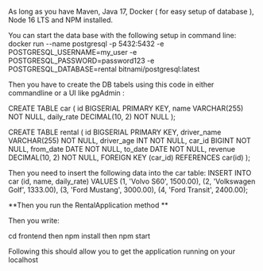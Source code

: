 As long as you have Maven, Java 17, Docker ( for easy setup of database ), Node 16 LTS and NPM installed.

You can start the data base with the following setup in command line:
docker run --name postgresql -p 5432:5432 -e POSTGRESQL_USERNAME=my_user 
-e POSTGRESQL_PASSWORD=password123 -e POSTGRESQL_DATABASE=rental bitnami/postgresql:latest

Then you have to create the DB tabels using this code in either commandline or a UI like pgAdmin : 

CREATE TABLE car (
    id BIGSERIAL PRIMARY KEY,
    name VARCHAR(255) NOT NULL,
    daily_rate DECIMAL(10, 2) NOT NULL
);

CREATE TABLE rental (
    id BIGSERIAL PRIMARY KEY,
    driver_name VARCHAR(255) NOT NULL,
    driver_age INT NOT NULL,
    car_id BIGINT NOT NULL,
    from_date DATE NOT NULL,
    to_date DATE NOT NULL,
    revenue DECIMAL(10, 2) NOT NULL,
    FOREIGN KEY (car_id) REFERENCES car(id)
);

Then you need to insert the following data into the car table: 
INSERT INTO car (id, name, daily_rate) VALUES
(1, 'Volvo S60', 1500.00),
(2, 'Volkswagen Golf', 1333.00),
(3, 'Ford Mustang', 3000.00),
(4, 'Ford Transit', 2400.00);


**Then you run the RentalApplication method
**

Then you write:

cd frontend then npm install then npm start

Following this should allow you to get the application running on your localhost  

